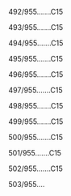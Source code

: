492/955.......C15 


493/955.......C15 


494/955.......C15 


495/955.......C15 


496/955.......C15 


497/955.......C15 


498/955.......C15 


499/955.......C15 


500/955.......C15 


501/955.......C15 


502/955.......C15 


503/955.... 

